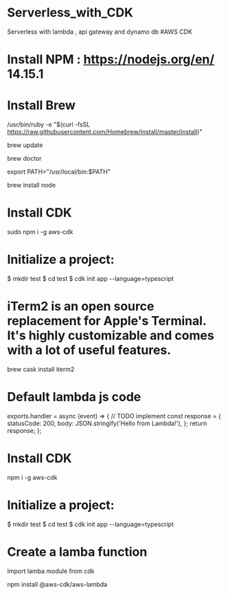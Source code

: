 # Serverless_with_CDK
Serverless with lambda , api gateway and dynamo db
#AWS CDK

# Install NPM : https://nodejs.org/en/ 14.15.1

# Install Brew
/usr/bin/ruby -e "$(curl -fsSL https://raw.githubusercontent.com/Homebrew/install/master/install)"

brew update

brew doctor

export PATH="/usr/local/bin:$PATH"

brew install node




# Install CDK

sudo npm i -g aws-cdk


# Initialize a project:
$ mkdir test
$ cd test
$ cdk init app --language=typescript


# iTerm2 is an open source replacement for Apple's Terminal. It's highly customizable and comes with a lot of useful features.


brew cask install iterm2


# Default lambda js code


exports.handler = async (event) => {
    // TODO implement
    const response = {
        statusCode: 200,
        body: JSON.stringify('Hello from Lambda!'),
    };
    return response;
};



# Install CDK

npm i -g aws-cdk


# Initialize a project:
$ mkdir test
$ cd test
$ cdk init app --language=typescript


# Create a lamba function
Import lamba module from cdk

npm install  @aws-cdk/aws-lambda
